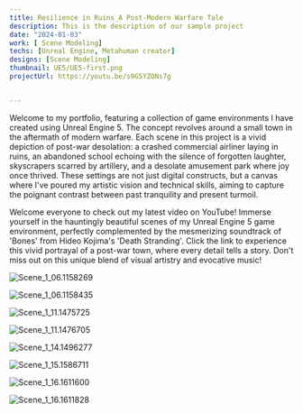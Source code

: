 ```yaml
---
title: Resilience in Ruins_A Post-Modern Warfare Tale
description: This is the description of our sample project
date: "2024-01-03"
work: [ Scene Modeling]
techs: [Unreal Engine, Metahuman creator]
designs: [Scene Modeling]
thumbnail: UE5/UE5-first.png
projectUrl: https://youtu.be/s9G5YZONs7g


---
```

 Welcome to my portfolio, featuring a collection of game environments I have created using Unreal Engine 5. The concept revolves around a small town in the aftermath of modern warfare. Each scene in this project is a vivid depiction of post-war desolation: a crashed commercial airliner laying in ruins, an abandoned school echoing with the silence of forgotten laughter, skyscrapers scarred by artillery, and a desolate amusement park where joy once thrived. These settings are not just digital constructs, but a canvas where I've poured my artistic vision and technical skills, aiming to capture the poignant contrast between past tranquility and present turmoil.

Welcome everyone to check out my latest video on YouTube! Immerse yourself in the hauntingly beautiful scenes of my Unreal Engine 5 game environment, perfectly complemented by the mesmerizing soundtrack of 'Bones' from Hideo Kojima's 'Death Stranding'. Click the link to experience this vivid portrayal of a post-war town, where every detail tells a story. Don't miss out on this unique blend of visual artistry and evocative music!

![Scene_1_06.1158269](https://typora-1323668464.cos.ap-hongkong.myqcloud.com/typora/Scene_1_06.1158269.png?imageSlim)

![Scene_1_06.1158435](https://typora-1323668464.cos.ap-hongkong.myqcloud.com/typora/Scene_1_06.1158435.png?imageSlim)

![Scene_1_11.1475725](https://typora-1323668464.cos.ap-hongkong.myqcloud.com/typora/Scene_1_11.1475725.png?imageSlim)

![Scene_1_11.1476705](https://typora-1323668464.cos.ap-hongkong.myqcloud.com/typora/Scene_1_11.1476705.png?imageSlim)

![Scene_1_14.1496277](https://typora-1323668464.cos.ap-hongkong.myqcloud.com/typora/Scene_1_14.1496277.png?imageSlim)

![Scene_1_15.1586711](https://typora-1323668464.cos.ap-hongkong.myqcloud.com/typora/Scene_1_15.1586711.png?imageSlim)

![Scene_1_16.1611600](https://typora-1323668464.cos.ap-hongkong.myqcloud.com/typora/Scene_1_16.1611600.png?imageSlim)

![Scene_1_16.1611828](https://typora-1323668464.cos.ap-hongkong.myqcloud.com/typora/Scene_1_16.1611828.png?imageSlim)